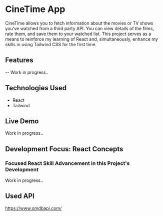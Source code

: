 # CineTime App

CineTime allows you to fetch information about the movies or TV shows you've watched from a third party API. You can view details of the films, rate them, and save them to your watched list. This project serves as a means to reinforce my learning of React and, simultaneously, enhance my skills in using Tailwind CSS for the first time.

## Features

-- Work in progress..

## Technologies Used

- React
- Tailwind

## Live Demo

Work in progress..

## Development Focus: React Concepts

### Focused React Skill Advancement in this Project's Development

Work in progress..

## Used API

https://www.omdbapi.com/
